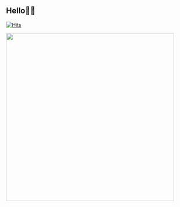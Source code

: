 ## Hello👋🏻
[![Hits](https://hits.seeyoufarm.com/api/count/incr/badge.svg?url=https%3A%2F%2Fgithub.com%2Fseokyung402&count_bg=%23FFBDE6&title_bg=%23FFA0DC&icon=smugmug.svg&icon_color=%23E7E7E7&title=hits&edge_flat=false)](https://www.github.com/seokyung402)

<img width="461" src="https://github.com/seokyung402/seokyung402/assets/105649543/ccd66460-430a-4117-aa64-5e799e350a28">
